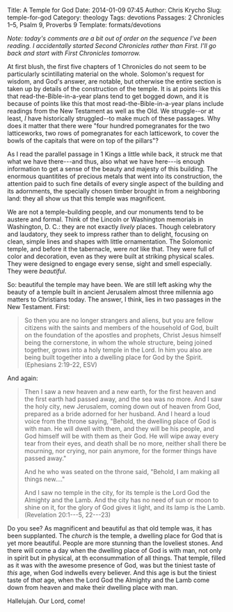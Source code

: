Title: A Temple for God
Date: 2014-01-09 07:45
Author: Chris Krycho
Slug: temple-for-god
Category: theology
Tags: devotions
Passages: 2 Chronicles 1–5, Psalm 9, Proverbs 9
Template: formats/devotions

<i class=editorial>Note: today's comments are a bit out of order on the sequence I've been reading. I accidentally started *Second* Chronicles rather than *First*. I'll go back and start with First Chronicles tomorrow.</i>

At first blush, the first five chapters of 1 Chronicles do not seem to be particularly scintillating material on the whole. Solomon's request for wisdom, and God's answer, are notable, but otherwise the entire section is taken up by details of the construction of the temple. It is at points like this that read-the-Bible-in-a-year plans tend to get bogged down, and it is because of points like this that most read-the-Bible-in-a-year plans include readings from the New Testament as well as the Old. We struggle--or at least, *I* have historically struggled--to make much of these passages. Why does it matter that there were "four hundred pomegranates for the two latticeworks, two rows of pomegranates for each latticework, to cover the bowls of the capitals that were on top of the pillars"?

As I read the parallel passage in 1 Kings a little while back, it struck me that what we have there---and thus, also what we have here---is enough information to get a sense of the beauty and majesty of this building. The enormous quantitites of precious metals that went into its construction, the attention paid to such fine details of every single aspect of the building and its adornments, the specially chosen timber brought in from a neighboring land: they all show us that this temple was magnificent.

We are not a temple-building people, and our monuments tend to be austere and formal. Think of the Lincoln or Washington memorials in Washington, D. C.: they are not exactly *lively* places. Though celebratory and laudatory, they seek to impress rather than to delight, focusing on clean, simple lines and shapes with little ornamentation. The Solomonic temple, and before it the tabernacle, were *not* like that. They were full of color and decoration, even as they were built at striking physical scales. They were designed to engage every sense, sight and smell especially. They were *beautiful*.

So: beautiful the temple may have been. We are still left asking why the beauty of a temple built in ancient Jerusalem almost three millennia ago matters to Christians today. The answer, I think, lies in two passages in the New Testament. First:

> So then you are no longer strangers and aliens, but you are fellow citizens with the saints and members of the household of God, built on the foundation of the apostles and prophets, Christ Jesus himself being the cornerstone, in whom the whole structure, being joined together, grows into a holy temple in the Lord. In him you also are being built together into a dwelling place for God by the Spirit. (Ephesians 2:19-22, ESV)

And again:

> Then I saw a new heaven and a new earth, for the first heaven and the first earth had passed away, and the sea was no more. And I saw the holy city, new Jerusalem, coming down out of heaven from God, prepared as a bride adorned for her husband. And I heard a loud voice from the throne saying, "Behold, the dwelling place of God is with man. He will dwell with them, and they will be his people, and God himself will be with them as their God. He will wipe away every tear from their eyes, and death shall be no more, neither shall there be mourning, nor crying, nor pain anymore, for the former things have passed away."
> 
> And he who was seated on the throne said, "Behold, I am making all things new...."
>
> And I saw no temple in the city, for its temple is the Lord God the Almighty and the Lamb. And the city has no need of sun or moon to shine on it, for the glory of God gives it light, and its lamp is the Lamb. (Revelation 20:1---5, 22---23)

Do you see? As magnificent and beautiful as that old temple was, it has been supplanted. The *church* is the temple, a dwelling place for God that is yet more beautiful. People are more stunning than the loveliest stones. And there will come a day when the dwelling place of God is with man, not only in spirit but in physical, at th econsummation of all things. That temple, filled as it was with the awesome presence of God, was but the tiniest taste of *this* age, when God indwells every believer. And this age is but the tiniest taste of *that* age, when the Lord God the Almighty and the Lamb come down from heaven and make their dwelling place with man.

Hallelujah. Our Lord, come!